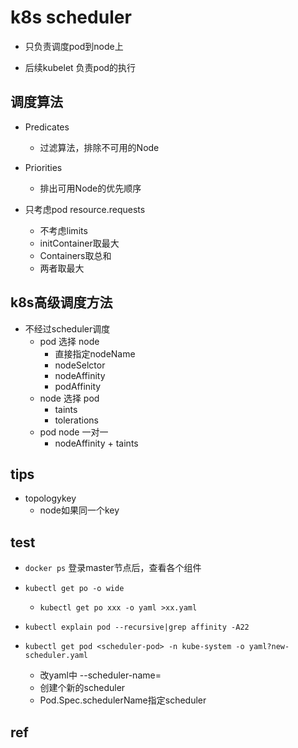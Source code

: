 # k8s scheduler

+ 只负责调度pod到node上

+ 后续kubelet 负责pod的执行

## 调度算法

+ Predicates
    + 过滤算法，排除不可用的Node

+ Priorities
    + 排出可用Node的优先顺序

+ 只考虑pod resource.requests
    + 不考虑limits
    + initContainer取最大
    + Containers取总和
    + 两者取最大

## k8s高级调度方法


+ 不经过scheduler调度
    + pod 选择 node
        + 直接指定nodeName
        + nodeSelctor
        + nodeAffinity
        + podAffinity
    + node 选择 pod
        + taints
        + tolerations
    + pod node 一对一
        + nodeAffinity + taints

## tips

+ topologykey
    + node如果同一个key

## test
+ `docker ps` 登录master节点后，查看各个组件

+ `kubectl get po -o wide`
    + `kubectl get po xxx -o yaml >xx.yaml`

+ `kubectl explain pod --recursive|grep affinity -A22`

+ `kubectl get pod <scheduler-pod> -n kube-system -o yaml?new-scheduler.yaml`
    + 改yaml中 --scheduler-name=<new-name>
    + 创建个新的scheduler
    + Pod.Spec.schedulerName指定scheduler
## ref


